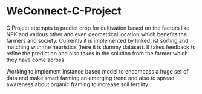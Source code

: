 # WeConnect-C-Project
C Project attempts to predict crop for cultivation based on the factors like NPK and various other and even geometrical location which benefits the farmers and society. Currently it is implemented by linked list sorting and matching with the heuristics (here it is dummy dataset). It takes feedback to refine the prediction and also takes in the solution from the farmer which they have come across. 

Working to implement instance based model to encompass a huge set of data and make smart farming an emerging trend and also to spread awareness about organic framing to increase soil fertility.


